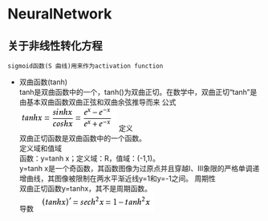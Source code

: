NeuralNetwork
===================

关于非线性转化方程
------------------------------------------------------

`sigmoid函数(S 曲线)用来作为activation function`<br>

* 双曲函数(tanh)<br>
        tanh是双曲函数中的一个，tanh()为双曲正切。在数学中，双曲正切“tanh”是由基本双曲函数双曲正弦和双曲余弦推导而来
公式
![](https://github.com/TastSong/NeuralNetwork/blob/master/NeuralNetwork/png/0.png)
        定义<br>
        双曲正切函数是双曲函数中的一个函数。<br>
        定义域和值域<br>
        函数：y=tanh x；定义域：R，值域：(-1,1)。<br>
        y=tanh x是一个奇函数，其函数图像为过原点并且穿越Ⅰ、Ⅲ象限的严格单调递增曲线，其图像被限制在两水平渐近线y=1和y=-1之间。
        周期性<br>
        双曲正切函数y=tanhx，其不是周期函数。<br>
        导数
        ![](https://github.com/TastSong/NeuralNetwork/blob/master/NeuralNetwork/png/1.png)
